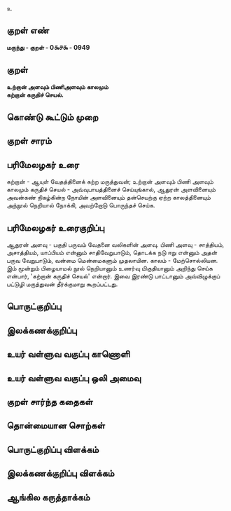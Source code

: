 உ

## குறள் எண் 

**மருந்து - குறள் - 0௯௪௯ - 0949**

## குறள் 

**உற்றான் அளவும் பிணிஅளவும் காலமும்  
கற்றான் கருதிச் செயல்.** 

## கொண்டு கூட்டும் முறை


## குறள் சாரம் 


## பரிமேலழகர் உரை

கற்றான் - ஆயுள் வேதத்தினைக் கற்ற மருத்துவன்; உற்றான் அளவும் பிணி அளவும் காலமும் கருதிச் செயல் - அவ்வுபாயத்தினைச் செய்யுங்கால், ஆதுரன் அளவினையும் அவன்கண் நிகழ்கின்ற நோயின் அளவினையும் தன்செயற்கு ஏற்ற காலத்தினையும் அந்நூல் நெறியால் நோக்கி, அவற்றோடு பொருந்தச் செய்க.

## பரிமேலழகர் உரைகுறிப்பு   

ஆதுரன் அளவு - பகுதி பருவம் வேதனை வலிகளின் அளவு. பிணி அளவு - சாத்தியம், அசாத்தியம், யாப்பியம் என்னும் சாதிவேறுபாடும், தொடக்க நடு ஈறு என்னும் அதன் பருவ வேறுபாடும், வன்மை மென்மைகளும் முதலாயின. காலம் - மேற்சொல்லியன. இம் மூன்றும் பிழையாமல் நூல் நெறியானும் உணர்வு மிகுதியானும் அறிந்து செய்க என்பார், 'கற்றான் கருதிச் செயல்' என்றார். இவை இரண்டு பாட்டானும் அவ்விழுக்குப் பட்டுழி மருத்துவன் தீர்க்குமாறு கூறப்பட்டது.

## பொருட்குறிப்பு 


## இலக்கணக்குறிப்பு  


## உயர் வள்ளுவ வகுப்பு காணொளி


## உயர் வள்ளுவ வகுப்பு ஒலி அமைவு 

 
## குறள் சார்ந்த கதைகள் 


## தொன்மையான சொற்கள்


## பொருட்குறிப்பு விளக்கம்


## இலக்கணக்குறிப்பு விளக்கம்


## ஆங்கில கருத்தாக்கம் 


